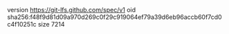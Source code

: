 version https://git-lfs.github.com/spec/v1
oid sha256:f48f9d81d09a970d269c0f29c919064ef79a39d6eb96accb60f7cd0c4f10251c
size 7214
